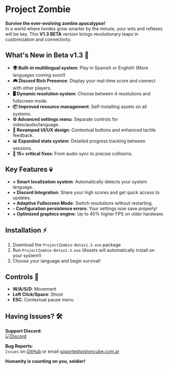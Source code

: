 # Project Zombie  

**Survive the ever-evolving zombie apocalypse!**  
In a world where hordes grow smarter by the minute, your wits and reflexes will be key. This **V1.3 BETA** version brings revolutionary leaps in customization and connectivity.

## What's New in Beta v1.3 🚀

- **🌍 Built-in multilingual system**: Play in Spanish or English! (More languages coming soon!)
- **🎮 Discord Rich Presence**: Display your real-time score and connect with other players.
- **🖥️ Dynamic resolution system**: Choose between 4 resolutions and fullscreen mode.
- **📦 Improved resource management**: Self-installing assets on all systems.
- **⚙️ Advanced settings menu**: Separate controls for video/audio/language.
- **🎨 Revamped UI/UX design**: Contextual buttons and enhanced tactile feedback.
- **📊 Expanded stats system**: Detailed progress tracking between sessions.
- **🐛 15+ critical fixes**: From audio sync to precise collisions.

## Key Features 💀

- **+ Smart localization system**: Automatically detects your system language.
- **+ Discord Integration**: Share your high scores and get quick access to updates.
- **+ Adaptive Fullscreen Mode**: Switch resolutions without restarting.
- **- Configuration persistence errors**: Your settings now save properly!
- **+ Optimized graphics engine**: Up to 40% higher FPS on older hardware.

## Installation ⚡

1. Download the `ProjectZombie-Betav1.3.exe` package
2. Run `ProjectZombie-Betav1.3.exe` (Assets will automatically install on your system!)
3. Choose your language and begin survival!

## Controls 🎯

- **W/A/S/D**: Movement  
- **Left Click/Space**: Shoot  
- **ESC**: Contextual pause menu  

## Having Issues? 🛠️

**Support Discord**:  
[![Discord](https://img.shields.io/discord/1108459439415103631?color=5865F2&logo=discord)](https://discord.pistoncube.com.ar/)  

**Bug Reports**:  
`Issues` on [GitHub](https://github.com/PistonCube/ProjectZombie) or email [soporte@pistoncube.com.ar](mailto:soporte@pistoncube.com.ar)

**Humanity is counting on you, soldier!**  